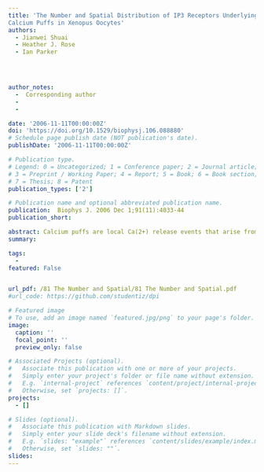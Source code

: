 ```yaml
---
title: 'The Number and Spatial Distribution of IP3 Receptors Underlying
Calcium Puffs in Xenopus Oocytes'
authors:
  - Jianwei Shuai
  - Heather J. Rose
  - Ian Parker
 



author_notes:  
  -  Corresponding author     
  -   
  -    

date: '2006-11-11T00:00:00Z'
doi: 'https://doi.org/10.1529/biophysj.106.088880'
# Schedule page publish date (NOT publication's date).
publishDate: '2006-11-11T00:00:00Z'

# Publication type.
# Legend: 0 = Uncategorized; 1 = Conference paper; 2 = Journal article;
# 3 = Preprint / Working Paper; 4 = Report; 5 = Book; 6 = Book section;
# 7 = Thesis; 8 = Patent
publication_types: ['2']

# Publication name and optional abbreviated publication name.
publication:  Biophys J. 2006 Dec 1;91(11):4033-44
publication_short: 

abstract: Calcium puffs are local Ca(2+) release events that arise from a cluster of inositol 1,4,5-trisphosphate receptor channels (IP(3)Rs) and serve as a basic "building block" from which global Ca(2+) waves are generated. Important questions remain as to the number of IP(3)Rs that open during a puff, their spatial distribution within a cluster, and how much Ca(2+) current flows through each channel. The recent discovery of "trigger" events-small Ca(2+) signals that immediately precede puffs and are interpreted to arise through opening of single IP(3)R channels-now provides a useful yardstick by which to calibrate the Ca(2+) flux underlying puffs. Here, we describe a deterministic numerical model to simulate puffs and trigger events. Based on confocal linescan imaging in Xenopus oocytes, we simulated Ca(2+) release in two sequential stages; representing the trigger by the opening of a single IP(3)R in the center of a cluster for 12 ms, followed by the concerted opening of some number of IP(3)Rs for 19 ms, representing the rising phase of the puff. The diffusion of Ca(2+) and Ca(2+)-bound indicator dye were modeled in a three-dimensional cytosolic volume in the presence of immobile and mobile Ca(2+) buffers, and were used to predict the observed fluorescence signal after blurring by the microscope point-spread function. Optimal correspondence with experimental measurements of puff spatial width and puff/trigger amplitude ratio was obtained assuming that puffs arise from the synchronous opening of 25-35 IP(3)Rs, each carrying a Ca(2+) current of approximately 0.4 pA, with the channels distributed through a cluster 300-800 nm in diameter.
summary: 

tags:
  - 
featured: False


url_pdf: /81 The Number and Spatial/81 The Number and Spatial.pdf
#url_code: https://github.com/studentiz/dpi

# Featured image
# To use, add an image named `featured.jpg/png` to your page's folder.
image:
  caption: ''
  focal_point: ''
  preview_only: false

# Associated Projects (optional).
#   Associate this publication with one or more of your projects.
#   Simply enter your project's folder or file name without extension.
#   E.g. `internal-project` references `content/project/internal-project/index.md`.
#   Otherwise, set `projects: []`.
projects:
  - []

# Slides (optional).
#   Associate this publication with Markdown slides.
#   Simply enter your slide deck's filename without extension.
#   E.g. `slides: "example"` references `content/slides/example/index.md`.
#   Otherwise, set `slides: ""`.
slides:
---
```



